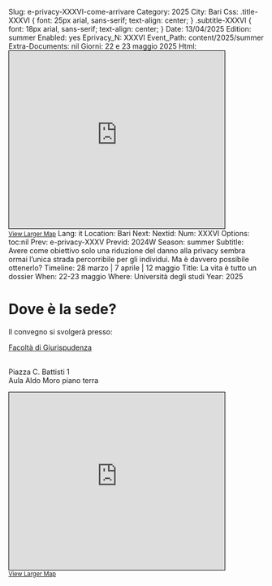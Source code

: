 Slug: e-privacy-XXXVI-come-arrivare
Category: 2025
City: Bari
Css: .title-XXXVI { font: 25px arial, sans-serif; text-align: center; }   .subtitle-XXXVI { font: 18px arial, sans-serif; text-align: center; }
Date: 13/04/2025
Edition: summer
Enabled: yes
Eprivacy_N: XXXVI
Event_Path: content/2025/summer
Extra-Documents: nil
Giorni: 22 e 23 maggio 2025
Html: <iframe width="425" height="350" src="https://www.openstreetmap.org/export/embed.html?bbox=16.865419149398807%2C41.119345316084406%2C16.867790222167972%2C41.12084863946091&amp;layer=mapnik" style="border: 1px solid black"></iframe><br/><small><a href="https://www.openstreetmap.org/?#map=19/41.120097/16.866605">View Larger Map</a></small>
Lang: it
Location: Bari
Next: 
Nextid: 
Num: XXXVI
Options: toc:nil
Prev: e-privacy-XXXV
Previd: 2024W
Season: summer
Subtitle: Avere come obiettivo solo una riduzione del danno alla privacy sembra ormai l’unica strada percorribile per gli individui. Ma è davvero possibile ottenerlo?
Timeline: 28 marzo | 7 aprile | 12 maggio
Title: La vita è tutto un dossier
When: 22-23 maggio
Where: Università degli studi
Year: 2025



# Dove è la sede?

Il convegno si svolgerà presso:

[Facoltà di Giurispudenza](https://www.uniba.it/it/ricerca/dipartimenti/lex)

<br/>Piazza C. Battisti 1<br/>Aula Aldo Moro piano terra

<iframe width="425" height="350" src="https://www.openstreetmap.org/export/embed.html?bbox=16.865419149398807%2C41.119345316084406%2C16.867790222167972%2C41.12084863946091&amp;layer=mapnik" style="border: 1px solid black"></iframe><br/><small><a href="https://www.openstreetmap.org/?#map=19/41.120097/16.866605">View Larger Map</a></small>

